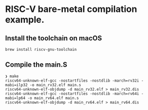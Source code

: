 # RISC-V bare-metal compilation example.

## Install the toolchain on macOS

```shell
brew install riscv-gnu-toolchain
```

## Compile the main.S

```shell
❯ make
riscv64-unknown-elf-gcc -nostartfiles -nostdlib -march=rv32i -mabi=ilp32 -o main_rv32.elf main.s
riscv64-unknown-elf-objdump -d main_rv32.elf > main_rv32.dis
riscv64-unknown-elf-gcc -nostartfiles -nostdlib -march=rv64i -mabi=lp64 -o main_rv64.elf main.s
riscv64-unknown-elf-objdump -d main_rv64.elf > main_rv64.dis
```

